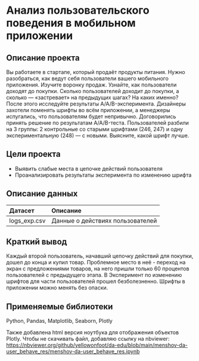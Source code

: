 # Анализ пользовательского поведения в мобильном приложении

## Описание проекта

Вы работаете в стартапе, который продаёт продукты питания. Нужно разобраться, как ведут себя пользователи вашего мобильного приложения.
Изучите воронку продаж. Узнайте, как пользователи доходят до покупки. Сколько пользователей доходит до покупки, а сколько — «застревает» на предыдущих шагах? На каких именно?
После этого исследуйте результаты A/A/B-эксперимента. Дизайнеры захотели поменять шрифты во всём приложении, а менеджеры испугались, что пользователям будет непривычно. Договорились принять решение по результатам A/A/B-теста. Пользователей разбили на 3 группы: 2 контрольные со старыми шрифтами (246, 247) и одну экспериментальную (248) — с новыми. Выясните, какой шрифт лучше.

## Цели проекта

- Выявить слабые места в цепочке действий пользователя
- Проанализировать результаты эксперимента по изменению шрифта

## Описание данных

| Датасет | Описание | 
| :---------------------- | :---------------------- | 
| logs_exp.csv | Данные о действиях пользователей  | 

## Краткий вывод

Каждый второй пользователь, начавший цепочку действий для покупки, дошел до конца и купил товар. Проблемное место в неё - переход на экран с предложениями товаров, на него пришли только 60 процентов пользователей с предыдущего этапа. В
Эксперимент по изменению шрифтов для части пользователей прошел безболезненно. Шрифты в приложении можно менять без опаски.

## Применяемые библиотеки

Python, Pandas, Matplotlib, Seaborn, Plotly

Также добавлена html версия ноутбука для отображения объектов Plotly. Чтобы не скачивать файл, добавляю ссылку на nbviewer:
https://nbviewer.org/github/yellowonfoot/da-edu/blob/main/menshov-da-user_behave_res/menshov-da-user_behave_res.ipynb